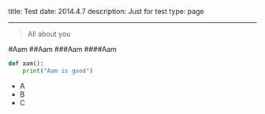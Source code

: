 title: Test
date: 2014.4.7
description: Just for test
type: page

----
>All about you

#Aam
##Aam
###Aam
####Aam


```python
def aam():
    print("Aam is good")
```

* A
* B
* C